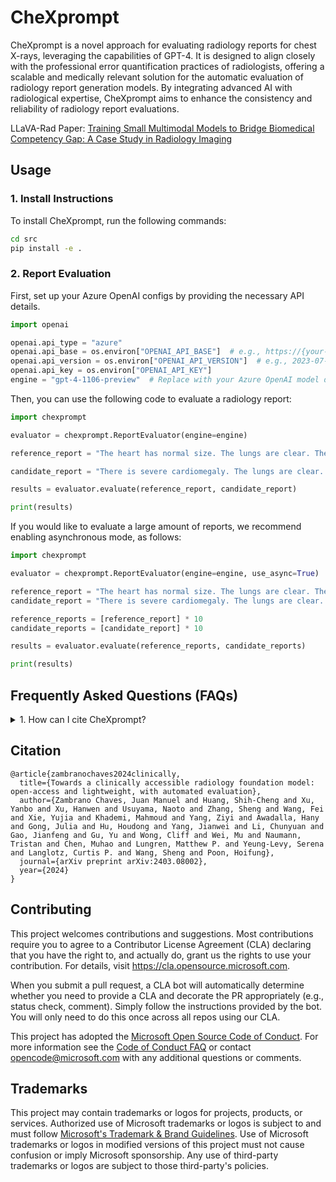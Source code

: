 # CheXprompt

CheXprompt is a novel approach for evaluating radiology reports for chest X-rays, leveraging the capabilities of GPT-4. It is designed to align closely with the professional error quantification practices of radiologists, offering a scalable and medically relevant solution for the automatic evaluation of radiology report generation models. By integrating advanced AI with radiological expertise, CheXprompt aims to enhance the consistency and reliability of radiology report evaluations.

LLaVA-Rad Paper: [Training Small Multimodal Models to Bridge Biomedical Competency Gap: A Case Study in Radiology Imaging](https://arxiv.org/abs/2403.08002)

## Usage
### 1. Install Instructions

To install CheXprompt, run the following commands:

```bash
cd src
pip install -e .
```

### 2. Report Evaluation

First, set up your Azure OpenAI configs by providing the necessary API details.

```python
import openai

openai.api_type = "azure"
openai.api_base = os.environ["OPENAI_API_BASE"]  # e.g., https://{your-resource-name}.openai.azure.com/
openai.api_version = os.environ["OPENAI_API_VERSION"]  # e.g., 2023-07-01-preview
openai.api_key = os.environ["OPENAI_API_KEY"]
engine = "gpt-4-1106-preview"  # Replace with your Azure OpenAI model deployment name
```

Then, you can use the following code to evaluate a radiology report:
```python
import chexprompt

evaluator = chexprompt.ReportEvaluator(engine=engine)

reference_report = "The heart has normal size. The lungs are clear. There is no pleural effusion or pneumothorax. There is no focal airspace consolidation. There are no acute bony findings."

candidate_report = "There is severe cardiomegaly. The lungs are clear. There is no pleural effusion or pneumothorax. There is no focal airspace consolidation. There are no acute bony findings."

results = evaluator.evaluate(reference_report, candidate_report)

print(results)
```

If you would like to evaluate a large amount of reports, we recommend enabling asynchronous mode, as follows:

```python
import chexprompt

evaluator = chexprompt.ReportEvaluator(engine=engine, use_async=True)

reference_report = "The heart has normal size. The lungs are clear. There is no pleural effusion or pneumothorax. There is no focal airspace consolidation. There are no acute bony findings."
candidate_report = "There is severe cardiomegaly. The lungs are clear. There is no pleural effusion or pneumothorax. There is no focal airspace consolidation. There are no acute bony findings."

reference_reports = [reference_report] * 10
candidate_reports = [candidate_report] * 10

results = evaluator.evaluate(reference_reports, candidate_reports)

print(results)

```


## Frequently Asked Questions (FAQs)

<details>
    <summary>1. How can I cite CheXprompt?</summary>
See citation below.
  </details>

## Citation

```
@article{zambranochaves2024clinically,
  title={Towards a clinically accessible radiology foundation model: open-access and lightweight, with automated evaluation},
  author={Zambrano Chaves, Juan Manuel and Huang, Shih-Cheng and Xu, Yanbo and Xu, Hanwen and Usuyama, Naoto and Zhang, Sheng and Wang, Fei and Xie, Yujia and Khademi, Mahmoud and Yang, Ziyi and Awadalla, Hany and Gong, Julia and Hu, Houdong and Yang, Jianwei and Li, Chunyuan and Gao, Jianfeng and Gu, Yu and Wong, Cliff and Wei, Mu and Naumann, Tristan and Chen, Muhao and Lungren, Matthew P. and Yeung-Levy, Serena and Langlotz, Curtis P. and Wang, Sheng and Poon, Hoifung},
  journal={arXiv preprint arXiv:2403.08002},
  year={2024}
}
```
</details>


## Contributing

This project welcomes contributions and suggestions.  Most contributions require you to agree to a
Contributor License Agreement (CLA) declaring that you have the right to, and actually do, grant us
the rights to use your contribution. For details, visit https://cla.opensource.microsoft.com.

When you submit a pull request, a CLA bot will automatically determine whether you need to provide
a CLA and decorate the PR appropriately (e.g., status check, comment). Simply follow the instructions
provided by the bot. You will only need to do this once across all repos using our CLA.

This project has adopted the [Microsoft Open Source Code of Conduct](https://opensource.microsoft.com/codeofconduct/).
For more information see the [Code of Conduct FAQ](https://opensource.microsoft.com/codeofconduct/faq/) or
contact [opencode@microsoft.com](mailto:opencode@microsoft.com) with any additional questions or comments.

## Trademarks

This project may contain trademarks or logos for projects, products, or services. Authorized use of Microsoft 
trademarks or logos is subject to and must follow 
[Microsoft's Trademark & Brand Guidelines](https://www.microsoft.com/en-us/legal/intellectualproperty/trademarks/usage/general).
Use of Microsoft trademarks or logos in modified versions of this project must not cause confusion or imply Microsoft sponsorship.
Any use of third-party trademarks or logos are subject to those third-party's policies.
